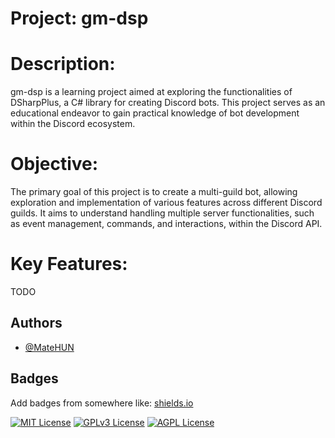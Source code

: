# Project: gm-dsp

# Description:

gm-dsp is a learning project aimed at exploring the functionalities of DSharpPlus, a C# library for creating Discord bots. This project serves as an educational endeavor to gain practical knowledge of bot development within the Discord ecosystem.

# Objective:
The primary goal of this project is to create a multi-guild bot, allowing exploration and implementation of various features across different Discord guilds. It aims to understand handling multiple server functionalities, such as event management, commands, and interactions, within the Discord API.

# Key Features:
TODO



## Authors

- [@MateHUN](https://www.github.com/MateHUNAa)


## Badges

Add badges from somewhere like: [shields.io](https://shields.io/)

[![MIT License](https://img.shields.io/badge/License-MIT-green.svg)](https://choosealicense.com/licenses/mit/)
[![GPLv3 License](https://img.shields.io/badge/License-GPL%20v3-yellow.svg)](https://opensource.org/licenses/)
[![AGPL License](https://img.shields.io/badge/license-AGPL-blue.svg)](http://www.gnu.org/licenses/agpl-3.0)

